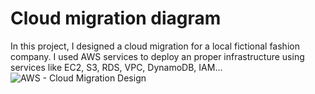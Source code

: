 # Cloud migration diagram

In this project, I designed a cloud migration for a local fictional fashion company. I used AWS services to deploy an proper infrastructure using 
services like EC2, S3, RDS, VPC, DynamoDB, IAM...![AWS - Cloud Migration Design](https://user-images.githubusercontent.com/94599376/210008217-fd1ef9f0-0319-4e3c-a28c-daa84901db95.png)
